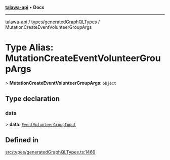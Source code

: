 [**talawa-api**](../../../README.md) • **Docs**

***

[talawa-api](../../../modules.md) / [types/generatedGraphQLTypes](../README.md) / MutationCreateEventVolunteerGroupArgs

# Type Alias: MutationCreateEventVolunteerGroupArgs

\> **MutationCreateEventVolunteerGroupArgs**: `object`

## Type declaration

### data

\> **data**: [`EventVolunteerGroupInput`](EventVolunteerGroupInput.md)

## Defined in

[src/types/generatedGraphQLTypes.ts:1469](https://github.com/PalisadoesFoundation/talawa-api/blob/f1c816bca43cc03a8c1bd303394e2550a50db017/src/types/generatedGraphQLTypes.ts#L1469)
